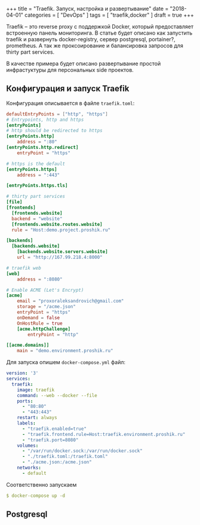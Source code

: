 +++
title = "Traefik. Запуск, настройка и развертывание"
date = "2018-04-01"
categories = [
    "DevOps"
]
tags = [ 
    "traefik,docker"
]
draft = true
+++

Traefik – это reverse proxy с поддержкой Docker, который предоставляет встроенную панель мониторинга. 
В статье будет описано как запустить traefik и развернуть docker-registry, сервер postgresql, portainer?, prometheus. А так же проксоирование и балансировка запросов для thirty part services.

В качестве примера будет описано развертывание простой инфрастуктуры для персональных side проектов.

## Конфигурация и запуск Traefik

Конфигурация описывается в файле `traefik.toml`:

```toml
defaultEntryPoints = ["http", "https"]
# Entrypoints, http and https
[entryPoints]
# http should be redirected to https
[entryPoints.http]
    address = ":80"
[entryPoints.http.redirect]
    entryPoint = "https"

# https is the default
[entryPoints.https]
    address = ":443"

[entryPoints.https.tls]

# thirty part services
[file]
[frontends]
  [frontends.website]
  backend = "website"
  [frontends.website.routes.website]
  rule = "Host:demo.project.proshik.ru"

[backends]
  [backends.website]
    [backends.website.servers.website]
    url = "http://167.99.218.4:8000"

# traefik web
[web]
    address = ":8080"

# Enable ACME (Let's Encrypt)
[acme]
    email = "proxoraleksandrovich@gmail.com"
    storage = "/acme.json"
    entryPoint = "https"
    onDemand = false
    OnHostRule = true
    [acme.httpChallenge]
        entryPoint = "http"

[[acme.domains]]
    main = "demo.environment.proshik.ru"
```

Для запуска опишем `docker-compose.yml` файл:

```yaml
version: '3'
services:
  traefik:
    image: traefik
    command: --web --docker --file
    ports:
      - "80:80"
      - "443:443"
    restart: always
    labels:
      - "traefik.enabled=true"
      - "traefik.frontend.rule=Host:traefik.environment.proshik.ru"
      - "traefik.port=8080"
    volumes:
      - "/var/run/docker.sock:/var/run/docker.sock"
      - "./traefik.toml:/traefik.toml"
      - "./acme.json:/acme.json"
    networks:
      - default
```

Соответственно запускаем 

```yaml
$ docker-compose up -d
```

## Postgresql

